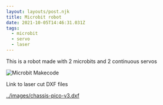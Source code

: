 ```yaml
---
layout: layouts/post.njk
title: Microbit robot
date: 2021-10-05T14:46:31.031Z
tags:
  - microbit
  - servo
  - laser
---
```

This is a robot made with 2 microbits and 2 continuous servos

![](/images/microbitradio.png "Microbit Makecode")

Link to laser cut DXF files

[../images/chassis-pico-v3.dxf](../images/chassis-pico-v3.dxf)